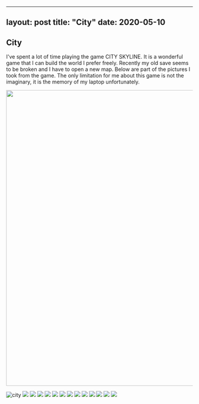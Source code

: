 
---
layout: post
title: "City"
date: 2020-05-10
---



## City

I've spent a lot of time playing the game CITY SKYLINE. It is a wonderful game that I can build the world I prefer freely.
Recently my old save seems to be broken and I have to open a new map. Below are part of the pictures I took from the game.
The only limitation for me about this game is not the imaginary, it is the memory of my laptop unfortunately.


<img src="https://github.com/actbee/actbee.github.io/blob/master/images/1.jpg?raw=true" width="800">

![city](https://github.com/actbee/actbee.github.io/blob/master/images/1.jpg?raw=true)
![](https://github.com/actbee/actbee.github.io/blob/master/images/10.jpg?raw=true)
![](https://github.com/actbee/actbee.github.io/blob/master/images/11.jpg?raw=true)
![](https://github.com/actbee/actbee.github.io/blob/master/images/12.jpg?raw=true)
![](https://github.com/actbee/actbee.github.io/blob/master/images/13.jpg?raw=true)
![](https://github.com/actbee/actbee.github.io/blob/master/images/14.jpg?raw=true)
![](https://github.com/actbee/actbee.github.io/blob/master/images/2.jpg?raw=true)
![](https://github.com/actbee/actbee.github.io/blob/master/images/3.jpg?raw=true)
![](https://github.com/actbee/actbee.github.io/blob/master/images/4.jpg?raw=true)
![](https://github.com/actbee/actbee.github.io/blob/master/images/5.jpg?raw=true)
![](https://github.com/actbee/actbee.github.io/blob/master/images/6.jpg?raw=true)
![](https://github.com/actbee/actbee.github.io/blob/master/images/7.jpg?raw=true)
![](https://github.com/actbee/actbee.github.io/blob/master/images/8.jpg?raw=true)
![](https://github.com/actbee/actbee.github.io/blob/master/images/9.jpg?raw=true)